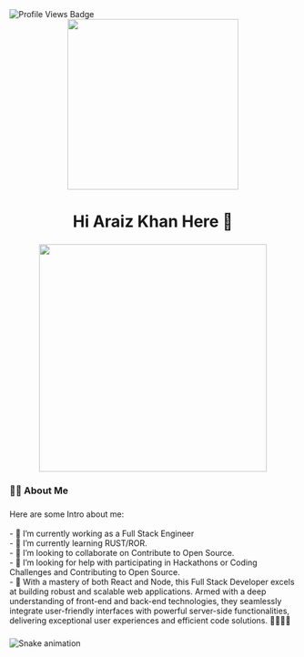 <div align="left">
  <!-- Profile Views Badge -->
  <img src="https://komarev.com/ghpvc/?username=usama7365&style=for-the-badge&color=blue" alt="Profile Views Badge" />
</div>

<div align="center">
  <img height="300" src="https://user-images.githubusercontent.com/74038190/229223263-cf2e4b07-2615-4f87-9c38-e37600f8381a.gif" />
</div>

###

<h1 align="center">Hi Araiz Khan Here 👋</h1>

###


<div align="center">
  <img height="400" src="https://camo.githubusercontent.com/7121e075c5eb0d29a9e55c728f196e8914e2dea928bfc8e3ef1ccd8ff1ce716c/68747470733a2f2f692e70696e696d672e636f6d2f6f726967696e616c732f30362f36302f65662f30363630656665383266613364613432656435366565663031333137313833352e676966" />
</div>

###

<h3 align="left">👩‍💻 About Me</h3>

###

<p align="left">
  Here are some Intro about me:<br><br>
  - 🔭 I’m currently working as a Full Stack Engineer<br>
  - 🌱 I’m currently learning RUST/ROR.<br>
  - 👯 I’m looking to collaborate on Contribute to Open Source.<br>
  - 🤔 I’m looking for help with participating in Hackathons or Coding Challenges and Contributing to Open Source.<br>
  - 💬 With a mastery of both React and Node, this Full Stack Developer excels at building robust and scalable web applications. Armed with a deep understanding of front-end and back-end technologies, they seamlessly integrate user-friendly interfaces with powerful server-side functionalities, delivering exceptional user experiences and efficient code solutions. 👨🏻‍💻✅
</p>

###

<img src="https://profile-readme-generator.com/assets/snake.svg" alt="Snake animation" />
